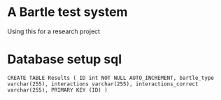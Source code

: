 # A Bartle test system

Using this for a research project

# Database setup sql

`
CREATE TABLE Results
(
ID int NOT NULL AUTO_INCREMENT,
bartle_type varchar(255),
interactions varchar(255),
interactions_correct varchar(255),
PRIMARY KEY (ID)
)
`